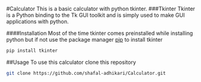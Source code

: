 #Calculator
This is a basic calculator with python tkinter.
###Tkinter
Tkinter is a Python binding to the Tk GUI toolkit and is simply used to make GUI applications with python.

####Installation
Most of the time tkinter comes preinstalled while installing python but if not use the package manager [pip](https://pypi.org/project/pip/) to install tkinter

```bash
pip install tkinter
```

##Usage
To use this calculator clone this repository
```bash
git clone https://github.com/shafal-adhikari/Calculator.git

```
